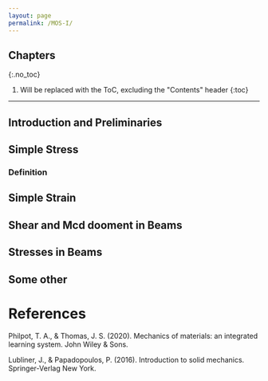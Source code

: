 ```yaml
---
layout: page
permalink: /MOS-I/
---
```


## Chapters
{:.no_toc}

1. Will be replaced with the ToC, excluding the "Contents" header
{:toc}

---------

## Introduction and Preliminaries
## Simple Stress
### Definition

## Simple Strain
## Shear and Mcd dooment in Beams
## Stresses in Beams
## Some other
# References
Philpot, T. A., & Thomas, J. S. (2020). Mechanics of materials: an integrated learning system. John Wiley & Sons.

Lubliner, J., & Papadopoulos, P. (2016). Introduction to solid mechanics. Springer-Verlag New York.



